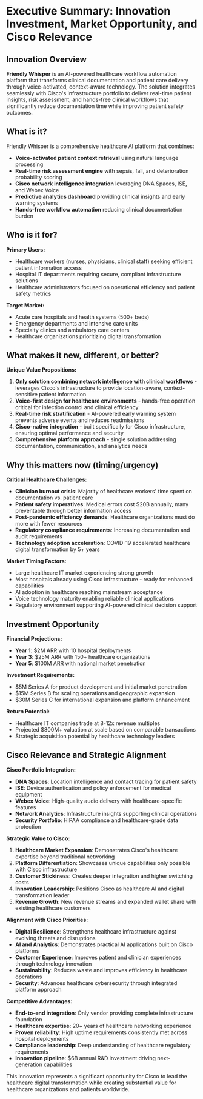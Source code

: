 # Executive Summary: Innovation Investment, Market Opportunity, and Cisco Relevance

## Innovation Overview

**Friendly Whisper** is an AI-powered healthcare workflow automation platform that transforms clinical documentation and patient care delivery through voice-activated, context-aware technology. The solution integrates seamlessly with Cisco's infrastructure portfolio to deliver real-time patient insights, risk assessment, and hands-free clinical workflows that significantly reduce documentation time while improving patient safety outcomes.

## What is it?

Friendly Whisper is a comprehensive healthcare AI platform that combines:
- **Voice-activated patient context retrieval** using natural language processing
- **Real-time risk assessment engine** with sepsis, fall, and deterioration probability scoring
- **Cisco network intelligence integration** leveraging DNA Spaces, ISE, and Webex Voice
- **Predictive analytics dashboard** providing clinical insights and early warning systems
- **Hands-free workflow automation** reducing clinical documentation burden

## Who is it for?

**Primary Users:**
- Healthcare workers (nurses, physicians, clinical staff) seeking efficient patient information access
- Hospital IT departments requiring secure, compliant infrastructure solutions
- Healthcare administrators focused on operational efficiency and patient safety metrics

**Target Market:**
- Acute care hospitals and health systems (500+ beds)
- Emergency departments and intensive care units
- Specialty clinics and ambulatory care centers
- Healthcare organizations prioritizing digital transformation

## What makes it new, different, or better?

**Unique Value Propositions:**
1. **Only solution combining network intelligence with clinical workflows** - leverages Cisco's infrastructure to provide location-aware, context-sensitive patient information
2. **Voice-first design for healthcare environments** - hands-free operation critical for infection control and clinical efficiency
3. **Real-time risk stratification** - AI-powered early warning system prevents adverse events and reduces readmissions
4. **Cisco-native integration** - built specifically for Cisco infrastructure, ensuring optimal performance and security
5. **Comprehensive platform approach** - single solution addressing documentation, communication, and analytics needs

## Why this matters now (timing/urgency)

**Critical Healthcare Challenges:**
- **Clinician burnout crisis**: Majority of healthcare workers' time spent on documentation vs. patient care
- **Patient safety imperatives**: Medical errors cost $20B annually, many preventable through better information access
- **Post-pandemic efficiency demands**: Healthcare organizations must do more with fewer resources
- **Regulatory compliance requirements**: Increasing documentation and audit requirements
- **Technology adoption acceleration**: COVID-19 accelerated healthcare digital transformation by 5+ years

**Market Timing Factors:**
- Large healthcare IT market experiencing strong growth
- Most hospitals already using Cisco infrastructure - ready for enhanced capabilities
- AI adoption in healthcare reaching mainstream acceptance
- Voice technology maturity enabling reliable clinical applications
- Regulatory environment supporting AI-powered clinical decision support

## Investment Opportunity

**Financial Projections:**
- **Year 1**: $2M ARR with 10 hospital deployments
- **Year 3**: $25M ARR with 150+ healthcare organizations
- **Year 5**: $100M ARR with national market penetration

**Investment Requirements:**
- $5M Series A for product development and initial market penetration
- $15M Series B for scaling operations and geographic expansion
- $30M Series C for international expansion and platform enhancement

**Return Potential:**
- Healthcare IT companies trade at 8-12x revenue multiples
- Projected $800M+ valuation at scale based on comparable transactions
- Strategic acquisition potential by healthcare technology leaders

## Cisco Relevance and Strategic Alignment

**Cisco Portfolio Integration:**
- **DNA Spaces**: Location intelligence and contact tracing for patient safety
- **ISE**: Device authentication and policy enforcement for medical equipment
- **Webex Voice**: High-quality audio delivery with healthcare-specific features
- **Network Analytics**: Infrastructure insights supporting clinical operations
- **Security Portfolio**: HIPAA compliance and healthcare-grade data protection

**Strategic Value to Cisco:**
1. **Healthcare Market Expansion**: Demonstrates Cisco's healthcare expertise beyond traditional networking
2. **Platform Differentiation**: Showcases unique capabilities only possible with Cisco infrastructure
3. **Customer Stickiness**: Creates deeper integration and higher switching costs
4. **Innovation Leadership**: Positions Cisco as healthcare AI and digital transformation leader
5. **Revenue Growth**: New revenue streams and expanded wallet share with existing healthcare customers

**Alignment with Cisco Priorities:**
- **Digital Resilience**: Strengthens healthcare infrastructure against evolving threats and disruptions
- **AI and Analytics**: Demonstrates practical AI applications built on Cisco platforms
- **Customer Experience**: Improves patient and clinician experiences through technology innovation
- **Sustainability**: Reduces waste and improves efficiency in healthcare operations
- **Security**: Advances healthcare cybersecurity through integrated platform approach

**Competitive Advantages:**
- **End-to-end integration**: Only vendor providing complete infrastructure foundation
- **Healthcare expertise**: 20+ years of healthcare networking experience
- **Proven reliability**: High uptime requirements consistently met across hospital deployments
- **Compliance leadership**: Deep understanding of healthcare regulatory requirements
- **Innovation pipeline**: $6B annual R&D investment driving next-generation capabilities

This innovation represents a significant opportunity for Cisco to lead the healthcare digital transformation while creating substantial value for healthcare organizations and patients worldwide.
